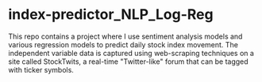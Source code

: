 # index-predictor_NLP_Log-Reg
This repo contains a project where I use sentiment analysis models and various regression models to predict daily stock index movement. The independent variable data is captured using web-scraping techniques on a site called StockTwits, a real-time "Twitter-like" forum that can be tagged with ticker symbols. 
